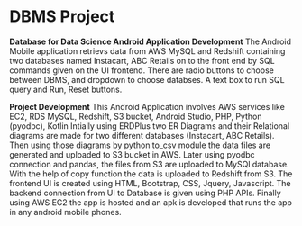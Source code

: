 # DBMS Project


**Database for Data Science Android Application Development**
The Android Mobile application retrievs data from AWS MySQL and Redshift containing two databases named Instacart, ABC Retails on to the front end by SQL commands given on the UI frontend. There are radio buttons to choose between DBMS, and dropdown to choose databses. A text box to run SQL query and Run, Reset buttons.

**Project Development**
This Android Application involves AWS services like EC2, RDS MySQL, Redshift, S3 bucket, Android Studio, PHP, Python (pyodbc), Kotlin
Intially using ERDPlus two ER Diagrams and their Relational diagrams are made for two different databases (Instacart, ABC Retails).
Then using those diagrams by python to_csv module the data files are generated and uploaded to S3 bucket in AWS.
Later using pyodbc connection and pandas, the files from S3 are uploaded to MySQl database.
With the help of copy function the data is uploaded to Redshift from S3.
The frontend UI is created using HTML, Bootstrap, CSS, Jquery, Javascript.
The backend connection from UI to Database is given using PHP APIs.
Finally using AWS EC2 the app is hosted and an apk is developed that runs the app in any android mobile phones.
